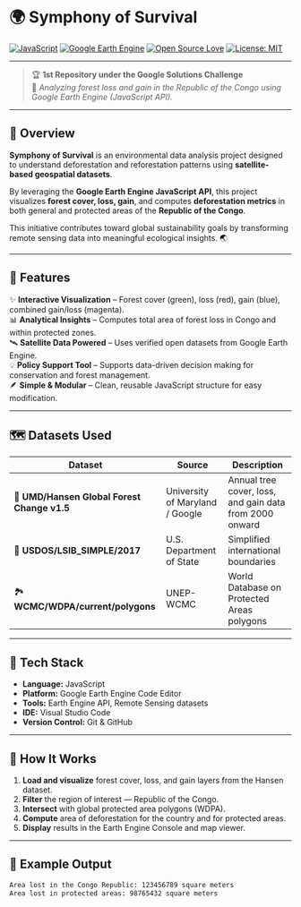 # 🌍 Symphony of Survival  

[![JavaScript](https://img.shields.io/badge/Made%20with-JavaScript-F7DF1E?logo=javascript&logoColor=black)](https://developer.mozilla.org/en-US/docs/Web/JavaScript)
[![Google Earth Engine](https://img.shields.io/badge/Powered%20by-Google%20Earth%20Engine-34A853?logo=googleearth&logoColor=white)](https://earthengine.google.com/)
[![Open Source Love](https://img.shields.io/badge/Open%20Source-%E2%9D%A4-red)](https://github.com/DebasmitaBose0)
[![License: MIT](https://img.shields.io/badge/License-MIT-blue.svg)](LICENSE)

---

> 🏆 **1st Repository under the Google Solutions Challenge**  
> 🌱 _Analyzing forest loss and gain in the Republic of the Congo using Google Earth Engine (JavaScript API)._

---

## 🧠 Overview  

**Symphony of Survival** is an environmental data analysis project designed to understand deforestation and reforestation patterns using **satellite-based geospatial datasets**.  

By leveraging the **Google Earth Engine JavaScript API**, this project visualizes **forest cover, loss, gain**, and computes **deforestation metrics** in both general and protected areas of the **Republic of the Congo**.  

This initiative contributes toward global sustainability goals by transforming remote sensing data into meaningful ecological insights. 🌏  

---

## 🌳 Features  

✨ **Interactive Visualization** – Forest cover (green), loss (red), gain (blue), combined gain/loss (magenta).  
📊 **Analytical Insights** – Computes total area of forest loss in Congo and within protected zones.  
🛰️ **Satellite Data Powered** – Uses verified open datasets from Google Earth Engine.  
💡 **Policy Support Tool** – Supports data-driven decision making for conservation and forest management.  
🪶 **Simple & Modular** – Clean, reusable JavaScript structure for easy modification.  

---

## 🗺️ Datasets Used  

| Dataset | Source | Description |
|----------|---------|-------------|
| 🌲 **UMD/Hansen Global Forest Change v1.5** | University of Maryland / Google | Annual tree cover, loss, and gain data from 2000 onward |
| 🧭 **USDOS/LSIB_SIMPLE/2017** | U.S. Department of State | Simplified international boundaries |
| 🏞️ **WCMC/WDPA/current/polygons** | UNEP-WCMC | World Database on Protected Areas polygons |

---

## 🧩 Tech Stack  

- **Language:** JavaScript  
- **Platform:** Google Earth Engine Code Editor  
- **Tools:** Earth Engine API, Remote Sensing datasets  
- **IDE:** Visual Studio Code  
- **Version Control:** Git & GitHub  

---

## 🚀 How It Works  

1. **Load and visualize** forest cover, loss, and gain layers from the Hansen dataset.  
2. **Filter** the region of interest — Republic of the Congo.  
3. **Intersect** with global protected area polygons (WDPA).  
4. **Compute** area of deforestation for the country and for protected areas.  
5. **Display** results in the Earth Engine Console and map viewer.  

---

## 🧮 Example Output  

```bash
Area lost in the Congo Republic: 123456789 square meters  
Area lost in protected areas: 98765432 square meters  
